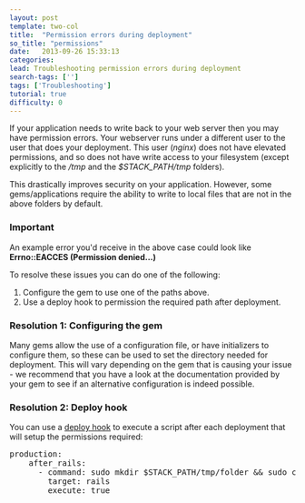 ```yaml
---
layout: post
template: two-col
title:  "Permission errors during deployment"
so_title: "permissions"
date:   2013-09-26 15:33:13
categories: 
lead: Troubleshooting permission errors during deployment
search-tags: ['']
tags: ['Troubleshooting']
tutorial: true
difficulty: 0
---
```


If your application needs to write back to your web server then you may have permission errors.
Your webserver runs under a different user to the user that does your deployment.
This user (*nginx*) does not have elevated permissions, and so does not have write access to your filesystem (except explicitly to the */tmp* and the *$STACK&#95;PATH/tmp* folders).

This drastically improves security on your application. However, some gems/applications require the ability to write to local files that are not in the above folders by default.

<div class="notice">
		<h3>Important</h3>
		<p>An example error you'd receive in the above case could look like <b>Errno::EACCES (Permission denied...)</b></p>
</div>

To resolve these issues you can do one of the following:

<ol class="article-list">
<li>Configure the gem to use one of the paths above.</li>
<li>Use a deploy hook to permission the required path after deployment.</li>
</ol>

<h3>Resolution 1: Configuring the gem</h3>

Many gems allow the use of a configuration file, or have initializers to configure them, so these can be used to set the directory needed for deployment. This will vary depending on the gem that is causing your issue - we recommend that you have a look at the documentation provided by your gem to see if an alternative configuration is indeed possible.

<h3>Resolution 2: Deploy hook</h3>

You can use a [deploy hook](http://help.cloud66.com/deployment/deploy-hooks) to execute a script after each deployment that will setup the permissions required:

<pre class="prettyprint">
production:
    after_rails:
      - command: sudo mkdir $STACK_PATH/tmp/folder && sudo chmod 0775 -R $STACK_PATH/tmp/folder
        target: rails
        execute: true
</pre>